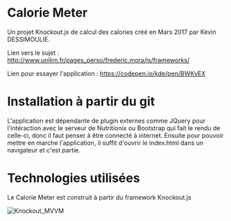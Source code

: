Calorie Meter
===============================

Un projet Knockout.js de calcul des calories créé en Mars 2017 par Kévin DESSIMOULIE.

Lien vers le sujet : http://www.unilim.fr/pages_perso/frederic.mora/js/frameworks/

Lien pour essayer l'application :
https://codepen.io/kde/pen/BWKvEX

Installation à partir du git
===============================

L'application est dépendante de plugin externes comme JQuery pour l'intéraction avec le serveur de Nutritionix ou Bootstrap qui fait le rendu de celle-ci, donc il faut penser à être connecté à internet.
Ensuite pour pouvoir mettre en marche l'application, il suffit d'ouvrir le index.html dans un navigateur et c'est partie.

Technologies utilisées
===============================

Le Calorie Meter est construit à partir du framework Knockout.js

![Knockout_MVVM](http://dbottiau.azurewebsites.net/content/images/2014/Sep/MVVM-1-.jpg "Knockout MVVM")